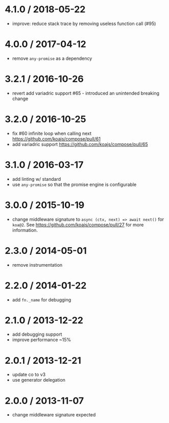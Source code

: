 4.1.0 / 2018-05-22
==================

  * improve: reduce stack trace by removing useless function call (#95)

4.0.0 / 2017-04-12
==================

 * remove `any-promise` as a dependency

3.2.1 / 2016-10-26
==================

 * revert add variadric support #65 - introduced an unintended breaking change

3.2.0 / 2016-10-25
==================

 * fix #60 infinite loop when calling next https://github.com/koajs/compose/pull/61
 * add variadric support https://github.com/koajs/compose/pull/65

3.1.0 / 2016-03-17
==================

 * add linting w/ standard
 * use `any-promise` so that the promise engine is configurable

3.0.0 / 2015-10-19
==================

 * change middleware signature to `async (ctx, next) => await next()` for `koa@2`.
   See https://github.com/koajs/compose/pull/27 for more information.

2.3.0 / 2014-05-01
==================

 * remove instrumentation

2.2.0 / 2014-01-22
==================

 * add `fn._name` for debugging

2.1.0 / 2013-12-22
==================

 * add debugging support
 * improve performance ~15%

2.0.1 / 2013-12-21
==================

  * update co to v3
  * use generator delegation

2.0.0 / 2013-11-07
==================

  * change middleware signature expected